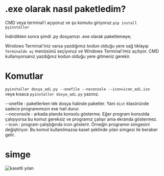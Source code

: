 # .exe olarak nasıl paketledim?
CMD veya terminal'i açıyoruz ve şu komutu giriyoruz `pip install pyinstaller`

İndirdikten sonra şimdi .py dosyamızı .exe olarak paketlemeye;

Windows Terminal'iniz varsa yazdığımız kodun olduğu yere sağ tıklayıp `Terminalde aç` menüsünü seçiyoruz ve Windows Terminal'imiz açılıyor. CMD kullanıyorsanız 
yazdığınız kodun olduğu yere gitmeniz gerekir. 

# Komutlar
`pyinstaller dosya_adi.py --onefile --noconsole --icon=icon_adi.ico` veya kısaca `pyinstaller dosya_adi.py` yazınız.

--onefile : paketlerken tek dosya halinde paketler. Yani `dist` klasöründe sadece programımızın exe hali durur. </br>
--noconsole : arkada planda konsolu gösterme. Eğer program konsolda çalışıyorsa bu komut gereksiz ve programız çalışır ama ekranda göstermez. </br>
--icon : program çalıştığında icon gösterir. Örneğin programın simgesini değiştiriyor. Bu komut kullanılmazsa kaset şeklinde yılan simgesi ile beraber gelir. </br>

# simge
![kasetli yılan](https://avatars.githubusercontent.com/u/1215332?s=200&v=4)
